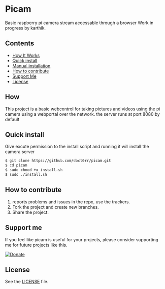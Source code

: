 # Picam
Basic raspberry pi camera stream accessable through a browser
Work in progress by karthik.

## Contents
 - [How It Works](#how)
 - [Quick install](#quick-install)
 - [Manual installation](#manual-installation)
 - [How to contribute](#how-to-contribute)
 - [Support Me](#Support-me)
 - [License](#license)
 
## How
This project is a basic webcontrol for taking pictures and videos using the pi camera using a webportal over the network.
the server runs at port 8080 by default

## Quick install
Give excute permission to the install script and running it will install the camera server 
```sh
$ git clone https://github.com/doct0rr/picam.git
$ cd picam 
$ sudo chmod +x install.sh
$ sudo ./install.sh
```

## How to contribute

1. reports problems and issues in the repo, use the trackers.
2. Fork the project and create new branches.
3. Share the project.

## Support me
If you feel like picam is useful for your projects, please consider supporting me for future projects like this.

[![Donate](https://img.shields.io/badge/Donate-PayPal-green.svg)](https://paypal.me/noodlemonster)

## License
See the [LICENSE](./LICENSE) file.